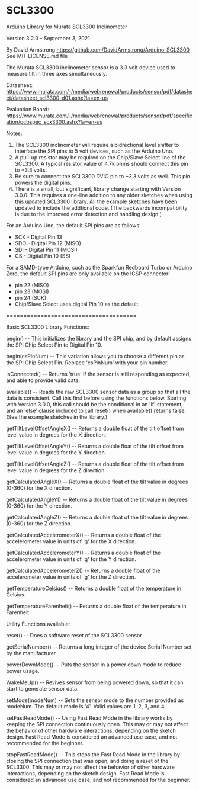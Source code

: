 # SCL3300


Arduino Library for Murata SCL3300 Inclinometer

  Version 3.2.0 - September 3, 2021

  By David Armstrong
  https://github.com/DavidArmstrong/Arduino-SCL3300
  See MIT LICENSE.md file


The Murata SCL3300 inclinometer sensor is a 3.3 volt device used to measure tilt in three axes simultaneously.

  Datasheet: https://www.murata.com/-/media/webrenewal/products/sensor/pdf/datasheet/datasheet_scl3300-d01.ashx?la=en-us

  Evaluation Board: https://www.murata.com/-/media/webrenewal/products/sensor/pdf/specification/pcbspec_scx3300.ashx?la=en-us

Notes:
  1) The SCL3300 inclinometer will require a bidrectional level shifter to interface the SPI pins to 5 volt devices, such as the Arduino Uno.
  2) A pull-up resistor may be required on the Chip/Slave Select line of the SCL3300.  A typical resistor value of 4.7k ohms should connect this pin to +3.3 volts.
  3) Be sure to connect the SCL3300 DVIO pin to +3.3 volts as well.  This pin powers the digital pins.
  4) There is a small, but significant, library change starting with Version 3.0.0.  This requires a one-line addition to any older sketches when using this updated SCL3300 library.  All the example sketches have been updated to include the addtional code.  (The backwards incompatibility is due to the improved error detection and handling design.)

For an Arduino Uno, the default SPI pins are as follows:
  * SCK - Digital Pin 13
  * SDO - Digital Pin 12 (MISO)
  * SDI - Digital Pin 11 (MOSI)
  * CS  - Digital Pin 10 (SS)

For a SAMD-type Arduino, such as the Sparkfun Redboard Turbo or Arduino Zero, the default SPI pins are only available on the ICSP connector:
  * pin 22 (MISO)
  * pin 23 (MOSI)
  * pin 24 (SCK)
  * Chip/Slave Select uses digital Pin 10 as the default.

======================================

Basic SCL3300 Library Functions:

begin()         -- This initializes the library and the SPI chip, and by default assigns the SPI Chip Select Pin to Digital Pin 10.

begin(csPinNum) -- This variation allows you to choose a different pin as the SPI Chip Select Pin.  Replace 'csPinNum' with your pin number.

isConnected()   -- Returns 'true' if the sensor is still responding as expected, and able to provide valid data.

available()     -- Reads the raw SCL3300 sensor data as a group so that all the data is consistent.  Call this first before using the functions below.  Starting with Version 3.0.0, this call should be the conditional in an 'if' statement, and an 'else' clause included to call reset() when available() returns false.  (See the example sketches in the library.)

getTiltLevelOffsetAngleX() -- Returns a double float of the tilt offset from level value in degrees for the X direction.

getTiltLevelOffsetAngleY() -- Returns a double float of the tilt offset from level value in degrees for the Y direction.

getTiltLevelOffsetAngleZ() -- Returns a double float of the tilt offset from level value in degrees for the Z direction.

getCalculatedAngleX() -- Returns a double float of the tilt value in degrees (0-360) for the X direction.

getCalculatedAngleY() -- Returns a double float of the tilt value in degrees (0-360) for the Y direction.

getCalculatedAngleZ() -- Returns a double float of the tilt value in degrees (0-360) for the Z direction.

getCalculatedAccelerometerX() -- Returns a double float of the accelerometer value in units of 'g' for the X direction.

getCalculatedAccelerometerY() -- Returns a double float of the accelerometer value in units of 'g' for the Y direction.

getCalculatedAccelerometerZ() -- Returns a double float of the accelerometer value in units of 'g' for the Z direction.

getTemperatureCelsius()   -- Returns a double float of the temperature in Celsius.

getTemperatureFarenheit() -- Returns a double float of the temperature in Farenheit.


Utility Functions available:

reset()           -- Does a software reset of the SCL3300 sensor.

getSerialNumber() -- Returns a long integer of the device Serial Number set by the manufacturer.

powerDownMode()   -- Puts the sensor in a power down mode to reduce power usage.

WakeMeUp()        -- Revives sensor from being powered down, so that it can start to generate sensor data.

setMode(modeNum) -- Sets the sensor mode to the number provided as modeNum.  The default mode is '4'.  Valid values are 1, 2, 3, and 4.

setFastReadMode() -- Using Fast Read Mode in the library works by keeping the SPI connection continuously open.  This may or may not affect the behavior of other hardware interactions, depending on the sketch design.  Fast Read Mode is considered an advanced use case, and not recommended for the beginner.

stopFastReadMode() -- This stops the Fast Read Mode in the library by closing the SPI connection that was open, and doing a reset of the SCL3300.  This may or may not affect the behavior of other hardware interactions, depending on the sketch design.  Fast Read Mode is considered an advanced use case, and not recommended for the beginner.